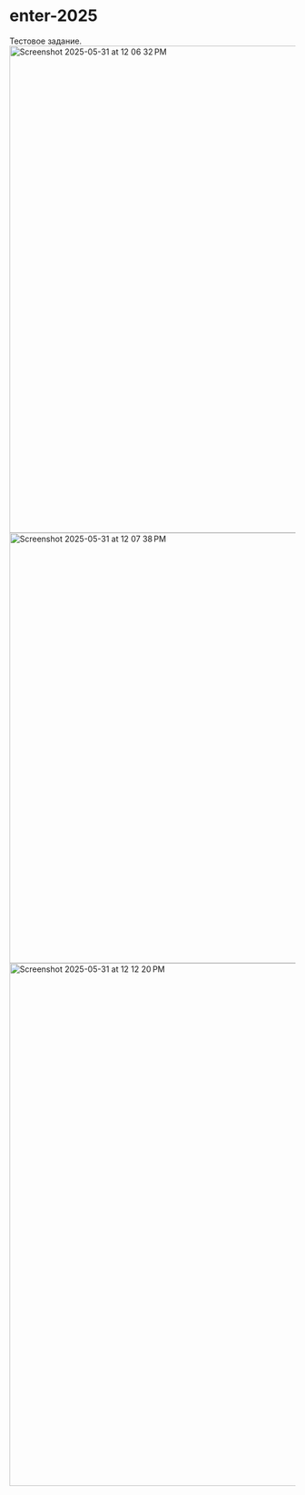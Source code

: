 # enter-2025
Тестовое задание.
<img width="858" alt="Screenshot 2025-05-31 at 12 06 32 PM" src="https://github.com/user-attachments/assets/d2d107e8-e350-4e7d-8e35-819b20131ae5" />
<img width="758" alt="Screenshot 2025-05-31 at 12 07 38 PM" src="https://github.com/user-attachments/assets/beb8c236-2803-461a-94ee-460d22f499c5" />
<img width="921" alt="Screenshot 2025-05-31 at 12 12 20 PM" src="https://github.com/user-attachments/assets/5febe77e-04bb-48a2-b710-841c89b0d7f3" />
